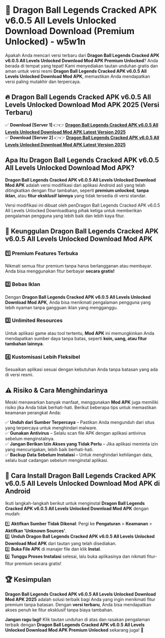 # 🎯 Dragon Ball Legends Cracked APK v6.0.5 All Levels Unlocked Download  Download (Premium Unlocked) -  w5w1n

Apakah Anda mencari versi terbaru dari **Dragon Ball Legends Cracked APK v6.0.5 All Levels Unlocked Download Mod APK Premium Unlocked**? Anda berada di tempat yang tepat! Kami menyediakan tautan unduhan gratis dan aman untuk versi resmi **Dragon Ball Legends Cracked APK v6.0.5 All Levels Unlocked Download Mod APK**, memastikan Anda mendapatkan versi paling mutakhir dan terpercaya.

## 🔥 Dragon Ball Legends Cracked APK v6.0.5 All Levels Unlocked Download Mod APK 2025 (Versi Terbaru)

✅ **Download [Server 1]** 👉👉 [**Dragon Ball Legends Cracked APK v6.0.5 All Levels Unlocked Download Mod APK Latest Version 2025**](https://momento.my/?title=Dragon_Ball_Legends_Cracked_APK_v6.0.5_All_Levels_Unlocked_Download)  
✅ **Download [Server 2]** 👉👉 [**Dragon Ball Legends Cracked APK v6.0.5 All Levels Unlocked Download Mod APK Latest Version 2025**](https://momento.my/?title=Dragon_Ball_Legends_Cracked_APK_v6.0.5_All_Levels_Unlocked_Download)  

## Apa Itu Dragon Ball Legends Cracked APK v6.0.5 All Levels Unlocked Download Mod APK?

**Dragon Ball Legends Cracked APK v6.0.5 All Levels Unlocked Download Mod APK** adalah versi modifikasi dari aplikasi Android asli yang telah ditingkatkan dengan fitur tambahan, seperti **premium unlocked**, **tanpa iklan**, atau **fitur eksklusif lainnya** yang tidak tersedia di versi standar.

Versi modifikasi ini dibuat oleh penDragon Ball Legends Cracked APK v6.0.5 All Levels Unlocked Downloadbang pihak ketiga untuk memberikan pengalaman pengguna yang lebih baik dan lebih kaya fitur.

## 🎯 Keunggulan Dragon Ball Legends Cracked APK v6.0.5 All Levels Unlocked Download Mod APK

### 1️⃣ Premium Features Terbuka
Nikmati semua fitur premium tanpa harus berlangganan atau membayar. Anda bisa menggunakan fitur berbayar **secara gratis!**

### 2️⃣ Bebas Iklan
Dengan **Dragon Ball Legends Cracked APK v6.0.5 All Levels Unlocked Download Mod APK**, Anda bisa menikmati pengalaman pengguna yang lebih nyaman tanpa gangguan iklan yang mengganggu.

### 3️⃣ Unlimited Resources
Untuk aplikasi game atau tool tertentu, **Mod APK** ini memungkinkan Anda mendapatkan sumber daya tanpa batas, seperti **koin, uang, atau fitur tambahan lainnya**.

### 4️⃣ Kustomisasi Lebih Fleksibel
Sesuaikan aplikasi sesuai dengan kebutuhan Anda tanpa batasan yang ada di versi resmi.

## ⚠️ Risiko & Cara Menghindarinya

Meski menawarkan banyak manfaat, menggunakan **Mod APK** juga memiliki risiko jika Anda tidak berhati-hati. Berikut beberapa tips untuk memastikan keamanan perangkat Anda:

✅ **Unduh dari Sumber Terpercaya** – Pastikan Anda mengunduh dari situs yang terpercaya untuk menghindari malware.  
✅ **Gunakan Antivirus** – Selalu scan file APK dengan aplikasi antivirus sebelum menginstalnya.  
✅ **Jangan Berikan Izin Akses yang Tidak Perlu** – Jika aplikasi meminta izin yang mencurigakan, lebih baik berhati-hati.  
✅ **Backup Data Sebelum Instalasi** – Untuk menghindari kehilangan data, selalu buat cadangan sebelum menginstal aplikasi.

## 📌 Cara Install Dragon Ball Legends Cracked APK v6.0.5 All Levels Unlocked Download Mod APK di Android

Ikuti langkah-langkah berikut untuk menginstal **Dragon Ball Legends Cracked APK v6.0.5 All Levels Unlocked Download Mod APK** dengan mudah:

1️⃣ **Aktifkan Sumber Tidak Dikenal**: Pergi ke **Pengaturan** > **Keamanan** > **Aktifkan 'Unknown Sources'**.  
2️⃣ **Unduh Dragon Ball Legends Cracked APK v6.0.5 All Levels Unlocked Download Mod APK** dari tautan yang telah disediakan.  
3️⃣ **Buka File APK** di manajer file dan klik **Instal**.  
4️⃣ **Tunggu Proses Instalasi** selesai, lalu buka aplikasinya dan nikmati fitur-fitur premium secara gratis!

## 🏆 Kesimpulan

**Dragon Ball Legends Cracked APK v6.0.5 All Levels Unlocked Download Mod APK 2025** adalah solusi terbaik bagi Anda yang ingin menikmati fitur premium tanpa batasan. Dengan **versi terbaru**, Anda bisa mendapatkan akses penuh ke fitur eksklusif tanpa biaya tambahan.

**Jangan ragu lagi!** Klik tautan unduhan di atas dan rasakan pengalaman terbaik dengan **Dragon Ball Legends Cracked APK v6.0.5 All Levels Unlocked Download Mod APK Premium Unlocked** sekarang juga! 🚀
